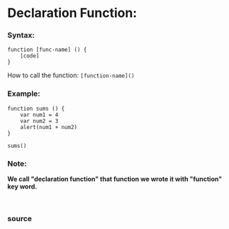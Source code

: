 # Declaration Function:

### Syntax:
```
function [func-name] () {
    [code]
}
```

How to call the function: `[function-name]()`

### Example:
```
function sums () {
    var num1 = 4
    var num2 = 3
    alert(num1 + num2)
}

sums()
```

### Note: 
**We call "declaration function" that function we wrote it with "function" key word.**



<br>

### <a href="https://javascript.info/function-basics" style="text-decoration: none;"> source </a>